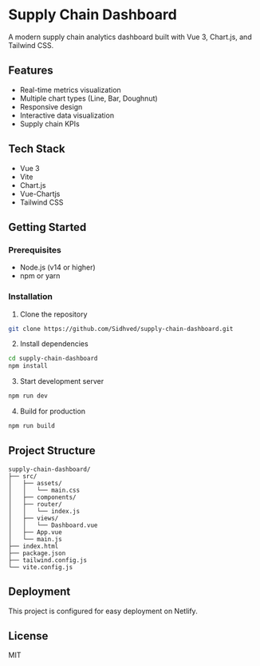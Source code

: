 # Supply Chain Dashboard

A modern supply chain analytics dashboard built with Vue 3, Chart.js, and Tailwind CSS.

## Features
- Real-time metrics visualization
- Multiple chart types (Line, Bar, Doughnut)
- Responsive design
- Interactive data visualization
- Supply chain KPIs

## Tech Stack
- Vue 3
- Vite
- Chart.js
- Vue-Chartjs
- Tailwind CSS

## Getting Started

### Prerequisites
- Node.js (v14 or higher)
- npm or yarn

### Installation
1. Clone the repository
```bash
git clone https://github.com/Sidhved/supply-chain-dashboard.git
```

2. Install dependencies
```bash
cd supply-chain-dashboard
npm install
```

3. Start development server
```bash
npm run dev
```

4. Build for production
```bash
npm run build
```

## Project Structure
```
supply-chain-dashboard/
├── src/
│   ├── assets/
│   │   └── main.css
│   ├── components/
│   ├── router/
│   │   └── index.js
│   ├── views/
│   │   └── Dashboard.vue
│   ├── App.vue
│   └── main.js
├── index.html
├── package.json
├── tailwind.config.js
└── vite.config.js
```

## Deployment
This project is configured for easy deployment on Netlify.

## License
MIT